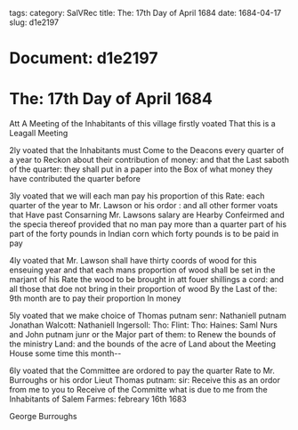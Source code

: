 tags: 
category: SalVRec
title: The: 17th Day of April 1684
date: 1684-04-17
slug: d1e2197




# Document: d1e2197


# The: 17th Day of April 1684

Att A Meeting of the Inhabitants of this village firstly voated That this is a Leagall Meeting

2ly voated that the Inhabitants must Come to the Deacons every quarter of a year to Reckon about their contribution of money: and that the Last saboth of the quarter: they shall put in a paper into the Box of what money they have contributed the quarter before

3ly voated that we will each man pay his proportion of this Rate: each quarter of the year to Mr. Lawson or his ordor : and all other former voats that Have past Consarning Mr. Lawsons salary are Hearby Confeirmed and the specia thereof provided that no man pay more than a quarter part of his part of the forty pounds in Indian corn which forty pounds is to be paid in pay

4ly voated that Mr. Lawson shall have thirty coords of wood for this enseuing year and that each mans proportion of wood shall be set in the marjant of his Rate the wood to be brought in att fouer shillings a cord: and all those that doe not bring in their proportion of wood By the Last of the: 9th month are to pay their proportion In money

5ly voated that we make choice of Thomas putnam senr: Nathaniell putnam Jonathan Walcott: Nathaniell Ingersoll: Tho: Flint: Tho: Haines: Saml Nurs and John putnam junr or the Major part of them: to Renew the bounds of the ministry Land: and the bounds of the acre of Land about the Meeting House some time this month--

6ly voated that the Committee are ordored to pay the quarter Rate to Mr. Burroughs or his ordor Lieut Thomas putnam: sir: Receive this as an ordor from me to you to Receive of the Committe what is due to me from the Inhabitants of Salem Farmes: febreary 16th 1683

George Burroughs
